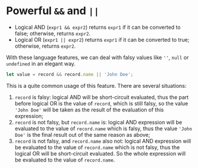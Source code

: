 # Powerful `&&` and `||`
* Logical AND (`expr1 && expr2`) returns `expr1` if it can be converted to false; otherwise, returns `expr2`.
* Logical OR (`expr1 || expr2`) returns `expr1` if it can be converted to true; otherwise, returns `expr2`.

With these language features, we can deal with falsy values like `''`, `null` or `undefined` in an elegant way.

```javascript
let value = record && record.name || 'John Doe';
```

This is a quite common usage of this feature. There are several situations:
1. `record` is falsy: logical AND will be short-circuit evaluated, thus the part before logical OR is the value of `record`, which is still falsy, so the value `'John Doe'` will be taken as the result of the evaluation of this expression;
2. `record` is not falsy, but `record.name` is: logical AND expression will be evaluated to the value of `record.name` which is falsy, thus the value `'John Doe'` is the final result out of the same reason as above;
3. `record` is not falsy, and `record.name` also not: logical AND expression will be evaluated to the value of `record.name` which is not falsy, thus the logical OR will be short-circuit evaluated. So the whole expression will be evaluated to the value of `record.name`.
